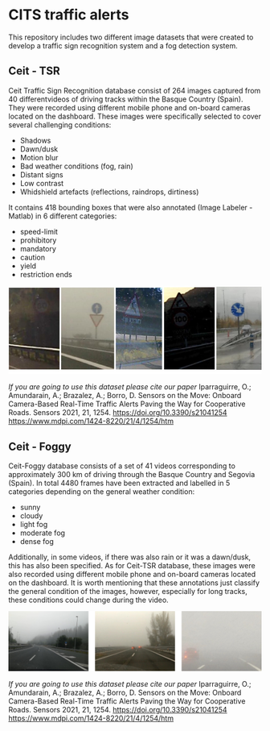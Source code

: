 # CITS traffic alerts

This repository includes two different image datasets that were created to develop a traffic sign recognition system and  a fog detection system.

## Ceit - TSR 
  Ceit Traffic Sign Recognition database consist of 264 images captured from 40 differentvideos of driving tracks within the Basque Country (Spain). They were recorded using different mobile phone and on-board cameras located on the dashboard. These images were specifically selected to cover several challenging conditions:
  - Shadows
  - Dawn/dusk
  - Motion blur
  - Bad weather conditions (fog, rain)
  - Distant signs
  - Low contrast
  - Whidshield artefacts (reflections, raindrops, dirtiness)
  
  It contains 418 bounding boxes that were also annotated (Image Labeler - Matlab) in 6 different categories: 
  - speed-limit
  - prohibitory
  - mandatory
  - caution
  - yield
  - restriction ends
  
  ![alt text](https://github.com/oipa/CITS-traffic-alerts/blob/main/Ceit-TSR-dataset.jpg?raw=true)
  
  *If you are going to use this dataset please cite our paper*
  Iparraguirre, O.; Amundarain, A.; Brazalez, A.; Borro, D. Sensors on the Move: Onboard Camera-Based Real-Time Traffic Alerts Paving the Way for Cooperative Roads. Sensors  2021, 21, 1254. https://doi.org/10.3390/s21041254
  https://www.mdpi.com/1424-8220/21/4/1254/htm
  
  ## Ceit - Foggy 
  Ceit-Foggy database consists of a set of 41 videos corresponding to approximately 300 km of driving through the Basque Country and Segovia (Spain). In total 4480 frames have been extracted and labelled in 5 categories depending on the general weather condition: 
  - sunny 
  - cloudy
  - light fog 
  - moderate fog  
  - dense fog
  
  Additionally, in some videos, if there was also rain or it was a dawn/dusk, this has also been specified. As for Ceit-TSR database, these images were also recorded using different mobile phone and on-board cameras located on the dashboard. It is worth mentioning that these annotations just classify the general condition of the images, however, especially for long tracks, these conditions could change during the video.
  
   ![alt text](https://github.com/oipa/CITS-traffic-alerts/blob/main/Ceit-Foggy-dataset.png?raw=true)
  
   *If you are going to use this dataset please cite our paper*
   Iparraguirre, O.; Amundarain, A.; Brazalez, A.; Borro, D. Sensors on the Move: Onboard Camera-Based Real-Time Traffic Alerts Paving the Way for Cooperative Roads. Sensors 2021, 21, 1254. https://doi.org/10.3390/s21041254
   https://www.mdpi.com/1424-8220/21/4/1254/htm
